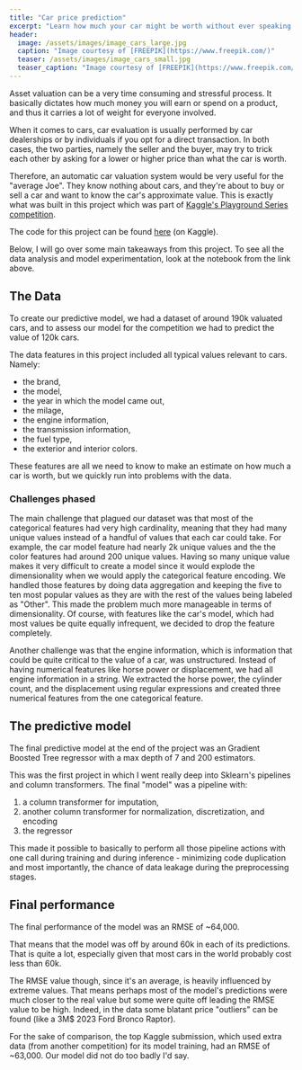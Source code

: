 ```yaml
---
title: "Car price prediction"
excerpt: "Learn how much your car might be worth without ever speaking to a dealer."
header:
  image: /assets/images/image_cars_large.jpg
  caption: "Image courtesy of [FREEPIK](https://www.freepik.com/)"
  teaser: /assets/images/image_cars_small.jpg
  teaser_caption: "Image courtesy of [FREEPIK](https://www.freepik.com/)"
---
```


Asset valuation can be a very time consuming and stressful process. It basically dictates how much money you will earn or spend on a product, and thus it carries a lot of weight for everyone involved.

When it comes to cars, car evaluation is usually performed by car dealerships or by individuals if you opt for a direct transaction. In both cases, the two parties, namely the seller and the buyer, may try to trick each other by asking for a lower or higher price than what the car is worth.

Therefore, an automatic car valuation system would be very useful for the "average Joe". They know nothing about cars, and they're about to buy or sell a car and want to know the car's approximate value. This is exactly what was built in this project which was part of [Kaggle's Playground Series competition](https://www.kaggle.com/competitions/playground-series-s4e9/overview).  

The code for this project can be found [here](https://www.kaggle.com/code/pkyriakou/predicting-used-car-prices-a-basic-approach) (on Kaggle).

Below, I will go over some main takeaways from this project. To see all the data analysis and model experimentation, look at the notebook from the link above.

## The Data

To create our predictive model, we had a dataset of around 190k valuated cars, and to assess our model for the competition we had to predict the value of 120k cars.

The data features in this project included all typical values relevant to cars. Namely:

- the brand,
- the model,
- the year in which the model came out,
- the milage,
- the engine information,
- the transmission information,
- the fuel type,
- the exterior and interior colors.

These features are all we need to know to make an estimate on how much a car is worth, but we quickly run into problems with the data.

### Challenges phased

The main challenge that plagued our dataset was that most of the categorical features had very high cardinality, meaning that they had many unique values instead of a handful of values that each car could take.
For example, the car model feature had nearly 2k unique values and the the color features had around 200 unique values. Having so many unique value makes it very difficult to create a model since it would explode the dimensionality when we would apply the categorical feature encoding.
We handled those features by doing data aggregation and keeping the five to ten most popular values as they are with the rest of the values being labeled as "Other". This made the problem much more manageable in terms of dimensionality. Of course, with features like the car's model, which had most values be quite equally infrequent, we decided to drop the feature completely.

Another challenge was that the engine information, which is information that could be quite critical to the value of a car, was unstructured. Instead of having numerical features like horse power or displacement, we had all engine information in a string.
We extracted the horse power, the cylinder count, and the displacement using regular expressions and created three numerical features from the one categorical feature.

## The predictive model

The final predictive model at the end of the project was an Gradient Boosted Tree regressor with a max depth of 7 and 200 estimators.

This was the first project in which I went really deep into Sklearn's pipelines and column transformers. The final "model" was a pipeline with:

1. a column transformer for imputation,
2. another column transformer for normalization, discretization, and encoding
3. the regressor

This made it possible to basically to perform all those pipeline actions with one call during training and during inference - minimizing code duplication and most importantly, the chance of data leakage during the preprocessing stages.

## Final performance

The final performance of the model was an RMSE of ~64,000.

That means that the model was off by around 60k in each of its predictions. That is quite a lot, especially given that most cars in the world probably cost less than 60k.

The RMSE value though, since it's an average, is heavily influenced by extreme values. That means perhaps most of the model's predictions were much closer to the real value but some were quite off leading the RMSE value to be high. Indeed, in the data some blatant price "outliers" can be found (like a 3M$ 2023 Ford Bronco Raptor).

For the sake of comparison, the top Kaggle submission, which used extra data (from another competition) for its model training, had an RMSE of ~63,000. Our model did not do too badly I'd say.
